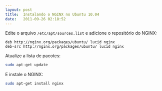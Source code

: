 ```yaml
---
layout: post
title:  Instalando o NGINX no Ubuntu 10.04
date:   2011-09-26 02:18:52
---
```

Edite o arquivo `/etc/apt/sources.list` e adicione o repositório do NGINX:

```text
deb http://nginx.org/packages/ubuntu/ lucid nginx
deb-src http://nginx.org/packages/ubuntu/ lucid nginx
```

Atualize a lista de pacotes:

```sh
sudo apt-get update
```

E instale o NGINX:

```sh
sudo apt-get install nginx
```

